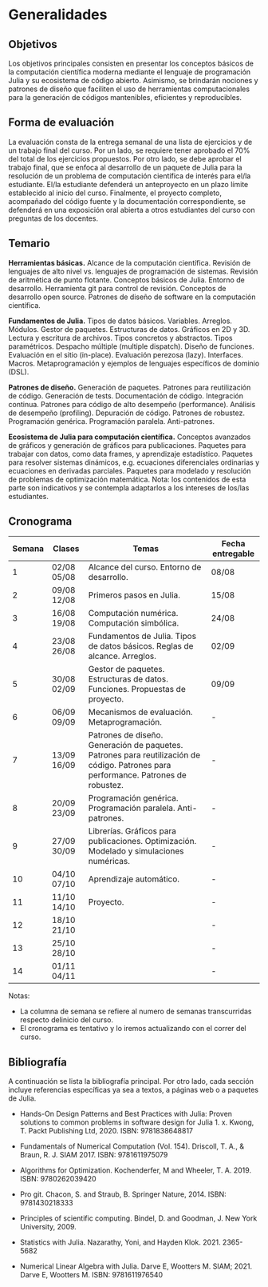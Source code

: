 # Generalidades

## Objetivos

Los objetivos principales consisten en presentar los conceptos básicos de la
computación científica moderna mediante el lenguaje de programación Julia y su
ecosistema de código abierto. Asimismo, se brindarán nociones y patrones de diseño
que faciliten el uso de herramientas computacionales para la generación de códigos
mantenibles, eficientes y reproducibles.

## Forma de evaluación

La evaluación consta de la entrega semanal de una lista de ejercicios y de un trabajo
final del curso. Por un lado, se requiere tener aprobado el 70% del total de los ejercicios
propuestos. Por otro lado, se debe aprobar el trabajo final, que se enfoca al desarrollo
de un paquete de Julia para la resolución de un problema de computación científica de interés
para el/la estudiante. El/la estudiante defenderá un anteproyecto en un plazo límite establecido
al inicio del curso. Finalmente, el proyecto completo, acompañado del código fuente y la documentación
correspondiente, se defenderá en una exposición oral abierta a otros estudiantes del
curso con preguntas de los docentes.

## Temario

**Herramientas básicas.** Alcance de la computación científica. Revisión de lenguajes de alto nivel vs. lenguajes de programación de sistemas. Revisión de aritmética de punto flotante. Conceptos básicos de Julia. Entorno de desarrollo. Herramienta git para control de revisión. Conceptos de desarrollo open source. Patrones de diseño de software en la computación científica.

**Fundamentos de Julia.** Tipos de datos básicos. Variables. Arreglos. Módulos. Gestor de paquetes. Estructuras de datos. Gráficos en 2D y 3D. Lectura y escritura de archivos. Tipos concretos y abstractos. Tipos paramétricos. Despacho múltiple (multiple dispatch). Diseño de funciones. Evaluación en el sitio (in-place). Evaluación perezosa (lazy). Interfaces. Macros. Metaprogramación y ejemplos de lenguajes específicos de dominio (DSL).

**Patrones de diseño.** Generación de paquetes. Patrones para reutilización de código. Generación de tests. Documentación de código. Integración continua. Patrones para código de alto desempeño (performance). Análisis de desempeño (profiling). Depuración de código. Patrones de robustez. Programación genérica. Programación paralela. Anti-patrones.

**Ecosistema de Julia para computación científica.** Conceptos avanzados de gráficos y generación de gráficos para publicaciones. Paquetes para trabajar con datos, como data frames, y aprendizaje estadístico. Paquetes para resolver sistemas dinámicos, e.g. ecuaciones diferenciales ordinarias y ecuaciones en derivadas parciales. Paquetes para modelado y resolución de problemas de optimización matemática. Nota: los contenidos de esta parte son indicativos y se contempla adaptarlos a los intereses de los/las estudiantes.

## Cronograma

|Semana|Clases|Temas|Fecha entregable|
|------|------|------|------|
|1 |02/08 05/08 |Alcance del curso. Entorno de desarrollo.|08/08|
|2 |09/08 12/08 |Primeros pasos en Julia.|15/08|
|3 |16/08 19/08 |Computación numérica. Computación simbólica.|24/08|
|4 |23/08 26/08 |Fundamentos de Julia. Tipos de datos básicos. Reglas de alcance. Arreglos.|02/09|
|5 |30/08 02/09 |Gestor de paquetes. Estructuras de datos. Funciones. Propuestas de proyecto.|09/09|
|6 |06/09 09/09 |Mecanismos de evaluación. Metaprogramación.|-|
|7 |13/09 16/09 |Patrones de diseño. Generación de paquetes. Patrones para reutilización de código. Patrones para performance. Patrones de robustez.|-|
|8 |20/09 23/09 |Programación genérica. Programación paralela. Anti-patrones.|-|
|9 |27/09 30/09 |Librerías. Gráficos para publicaciones. Optimización. Modelado y simulaciones numéricas.|-|
|10 |04/10 07/10 |Aprendizaje automático.|-|
|11 |11/10 14/10 |Proyecto.|-|
|12 |18/10 21/10 ||-|
|13 |25/10 28/10 ||-|
|14 |01/11 04/11 ||-|

Notas:

- La columna de semana se refiere al numero de semanas transcurridas respecto delinicio del curso.
- El cronograma es tentativo y lo iremos actualizando con el correr del curso.

## Bibliografía

A continuación se lista la bibliografía principal. Por otro lado, cada sección incluye referencias específicas ya sea a textos, a páginas web o a paquetes de Julia.

- Hands-On Design Patterns and Best Practices with Julia: Proven solutions to common problems in software design for Julia 1. x. Kwong, T.  Packt Publishing Ltd, 2020.  ISBN: 9781838648817

- Fundamentals of Numerical Computation (Vol. 154). Driscoll, T. A., & Braun, R. J. SIAM 2017.  ISBN: 9781611975079

- Algorithms for Optimization. Kochenderfer, M and Wheeler, T. A.  2019. ISBN: 9780262039420

- Pro git. Chacon, S. and Straub, B. Springer Nature, 2014.  ISBN: 9781430218333

- Principles of scientific computing. Bindel, D. and Goodman, J. New York University, 2009.

- Statistics with Julia. Nazarathy, Yoni, and Hayden Klok. 2021. 2365-5682

- Numerical Linear Algebra with Julia. Darve E, Wootters M. SIAM; 2021. Darve E, Wootters M. ISBN: 9781611976540
